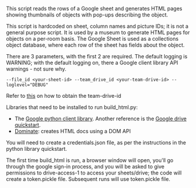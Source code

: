 This script reads the rows of a Google sheet and generates HTML pages showing thumbnails of objects with pop-ups describing the object.

This script is hardcoded on sheet, column names and picture IDs; it is not a general purpose script.  It is used by a museum to generate HTML pages for objects on a per-room basis.  The Google Sheet is used as a collections object database, where each row of the sheet has fields about the object.

There are 3 parameters, with the first 2 are required.  The default logging is WARNING; with the default logging on, there a Google client library API warnings - not sure why.

`--file_id <your-sheet-id> --team_drive_id <your-team-drive-id> --loglevel="DEBUG"`

Refer to [this](https://stackoverflow.com/questions/54300175/how-to-get-teamdriveid-when-use-google-drive-api) on how to obtain the team-drive-id

Libraries that need to be installed to run build_html.py:
* The [Google python client library](https://developers.google.com/sheets/api/quickstart/python).  Another reference is the [Google drive quickstart](https://developers.google.com/drive/api/v3/quickstart/python).
* [Dominate](https://github.com/Knio/dominate): creates HTML docs using a DOM API

You will need to create a credentials.json file, as per the instructions in the python library quickstart.

The first time build_html is run, a browser window will open, you'll go through the google sign-in process, and you will be asked to give permissions to drive-access-1 to access your sheets/drive; the code will create a token.pickle file. Subsequent runs will use token.pickle file.
